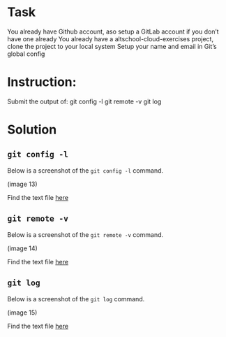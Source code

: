 # Task

You already have Github account, aso setup a GitLab account if you don’t have one already
You already have a altschool-cloud-exercises project, clone the project to your local system
Setup your name and email in Git’s global config

# Instruction:

Submit the output of:
git config -l
git remote -v
git log

# Solution

## `git config -l`

Below is a screenshot of the `git config -l` command.

(image 13)

Find the text file [here](./git-config.txt)

## `git remote -v`

Below is a screenshot of the `git remote -v` command.

(image 14)

Find the text file [here](./git-remote.txt)

## `git log`

Below is a screenshot of the `git log` command.

(image 15)

Find the text file [here](./git-log.txt)